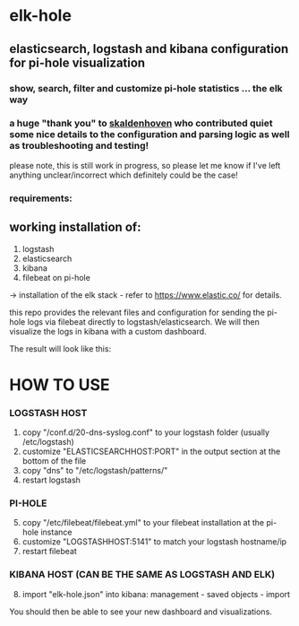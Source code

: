 # elk-hole

## elasticsearch, logstash and kibana configuration for pi-hole visualization

### show, search, filter and customize pi-hole statistics ... the elk way
### a huge "thank you" to [skaldenhoven](https://discourse.pi-hole.net/u/skaldenhoven/summary) who contributed quiet some nice details to the configuration and parsing logic as well as troubleshooting and testing!



please note, this is still work in progress, so please let me know if I've left anything unclear/incorrect which definitely could be the case!

### requirements:
## working installation of:
1. logstash
2. elasticsearch
3. kibana
4. filebeat on pi-hole

-> installation of the elk stack - refer to https://www.elastic.co/ for details.


this repo provides the relevant files and configuration for sending the pi-hole logs via filebeat directly to logstash/elasticsearch. We will then visualize the logs in kibana with a custom dashboard.

The result will look like this:


  
# HOW TO USE 
 
### LOGSTASH HOST 
1. copy "/conf.d/20-dns-syslog.conf" to your logstash folder (usually /etc/logstash)
2. customize "ELASTICSEARCHHOST:PORT" in the output section at the bottom of the file
3. copy "dns" to "/etc/logstash/patterns/"
4. restart logstash

### PI-HOLE
5. copy "/etc/filebeat/filebeat.yml" to your filebeat installation at the pi-hole instance
6. customize "LOGSTASHHOST:5141" to match your logstash hostname/ip
7. restart filebeat

### KIBANA HOST (CAN BE THE SAME AS LOGSTASH AND ELK)
8. import "elk-hole.json" into kibana: management - saved objects - import



You should then be able to see your new dashboard and visualizations.

